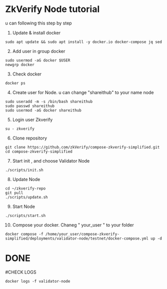 # ZkVerify Node tutorial

u can following this step by step
1. Update & install docker
```
sudo apt update && sudo apt install -y docker.io docker-compose jq sed
```

2. Add user in group docker
```
sudo usermod -aG docker $USER
newgrp docker
```

3. Check docker
```
docker ps
```

4. Create user for Node. u can change "shareithub" to your name node
```
sudo useradd -m -s /bin/bash shareithub
sudo passwd shareithub
sudo usermod -aG docker shareithub
```

5. Login user Zkverify
```
su - zkverify
```

6. Clone repository
```
git clone https://github.com/zkVerify/compose-zkverify-simplified.git
cd compose-zkverify-simplified
```

7. Start init , and choose Validator Node
```
./scripts/init.sh
```

8. Update Node
```
cd ~/zkverify-repo
git pull
./scripts/update.sh
```

9. Start Node
```
./scripts/start.sh
```

10. Compose your docker. Chaneg " your_user " to your folder
```
docker compose -f /home/your_user/compose-zkverify-simplified/deployments/validator-node/testnet/docker-compose.yml up -d
```

# DONE

#CHECK LOGS
```
docker logs -f validator-node
```



